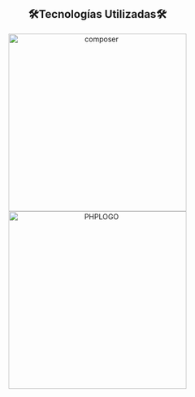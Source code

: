 <div align="center">
  <h2>🛠️Tecnologías Utilizadas🛠️</h2>
  <img src="https://github.com/user-attachments/assets/d090135d-f698-4042-9f46-2027fb66fa7f" alt="composer" width="350" />
  <img src="https://github.com/user-attachments/assets/f5c84a27-a20b-4f57-a058-d78ad7ec668d" alt="PHPLOGO" width="350" />
</div>
